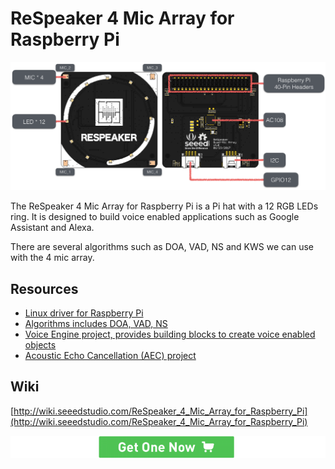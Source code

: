 # ReSpeaker 4 Mic Array for Raspberry Pi

![](assets/images/4_mic_array.jpg)

The ReSpeaker 4 Mic Array for Raspberry Pi is a Pi hat with a 12 RGB LEDs ring.
It is designed to build voice enabled applications such as Google Assistant and Alexa.

There are several algorithms such as DOA, VAD, NS and KWS we can use with the 4 mic array.

## Resources
+ [Linux driver for Raspberry Pi](https://github.com/respeaker/seeed-voicecard)
+ [Algorithms includes DOA, VAD, NS](https://github.com/respeaker/mic_array)
+ [Voice Engine project, provides building blocks to create voice enabled objects](https://github.com/voice-engine/ec)
+ [Acoustic Echo Cancellation (AEC) project](https://github.com/voice-engine/ec)

## Wiki
[http://wiki.seeedstudio.com/ReSpeaker_4_Mic_Array_for_Raspberry_Pi](http://wiki.seeedstudio.com/ReSpeaker_4_Mic_Array_for_Raspberry_Pi)

[![Get One](assets/images/get_one.png)](https://www.seeedstudio.com/ReSpeaker-4-Mic-Array-for-Raspberry-Pi-p-2941.html)

